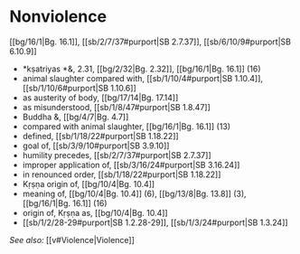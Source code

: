 # Nonviolence

[[bg/16/1|Bg. 16.1]], [[sb/2/7/37#purport|SB 2.7.37]], [[sb/6/10/9#purport|SB 6.10.9]]

* *kṣatriyas *&,  2.31, [[bg/2/32|Bg. 2.32]], [[bg/16/1|Bg. 16.1]] (16)
* animal slaughter compared with, [[sb/1/10/4#purport|SB 1.10.4]], [[sb/1/10/6#purport|SB 1.10.6]]
* as austerity of body, [[bg/17/14|Bg. 17.14]]
* as misunderstood, [[sb/1/8/47#purport|SB 1.8.47]]
* Buddha &, [[bg/4/7|Bg. 4.7]]
* compared with animal slaughter, [[bg/16/1|Bg. 16.1]] (13)
* defined, [[sb/1/18/22#purport|SB 1.18.22]]
* goal of, [[sb/3/9/10#purport|SB 3.9.10]]
* humility precedes, [[sb/2/7/37#purport|SB 2.7.37]]
* improper application of, [[sb/3/16/24#purport|SB 3.16.24]]
* in renounced order, [[sb/1/18/22#purport|SB 1.18.22]]
* Kṛṣṇa origin of, [[bg/10/4|Bg. 10.4]]
* meaning of, [[bg/10/4|Bg. 10.4]] (6), [[bg/13/8|Bg. 13.8]] (3), [[bg/16/1|Bg. 16.1]] (16)
* origin of, Kṛṣṇa as, [[bg/10/4|Bg. 10.4]]
*  [[sb/1/2/28-29#purport|SB 1.2.28-29]], [[sb/1/3/24#purport|SB 1.3.24]]

*See also:* [[v#Violence|Violence]]
